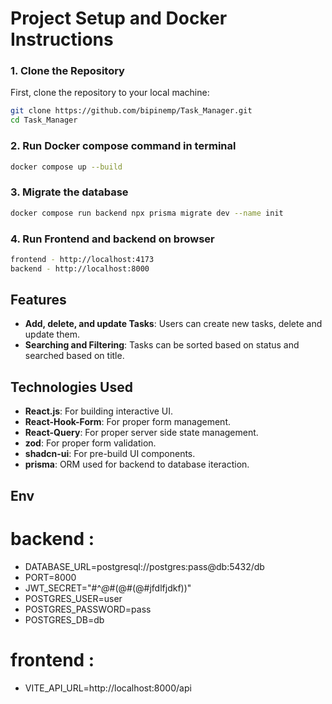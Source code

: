 
# Project Setup and Docker Instructions

### 1. Clone the Repository

First, clone the repository to your local machine:

```bash
git clone https://github.com/bipinemp/Task_Manager.git
cd Task_Manager
```

### 2. Run Docker compose command in terminal

```bash
docker compose up --build
```

### 3. Migrate the database

```bash
docker compose run backend npx prisma migrate dev --name init
```

### 4. Run Frontend and backend on browser

```bash
frontend - http://localhost:4173
backend - http://localhost:8000
```

## Features

- **Add, delete, and update Tasks**: Users can create new tasks, delete and update them.
- **Searching and Filtering**: Tasks can be sorted based on status and searched based on title.

## Technologies Used
- **React.js**: For building interactive UI.
- **React-Hook-Form**: For proper form management.
- **React-Query**: For proper server side state management.
- **zod**: For proper form validation.
- **shadcn-ui**: For pre-build UI components.
- **prisma**: ORM used for backend to database iteraction.

## Env
# backend : 
- DATABASE_URL=postgresql://postgres:pass@db:5432/db
- PORT=8000
- JWT_SECRET="#^*@*#(@#(@#jfdlfjdkf))"
- POSTGRES_USER=user
- POSTGRES_PASSWORD=pass
- POSTGRES_DB=db

# frontend :
- VITE_API_URL=http://localhost:8000/api
